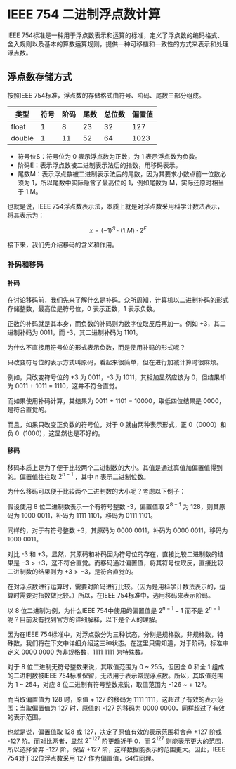 # IEEE 754 二进制浮点数计算

IEEE 754标准是一种用于浮点数表示和运算的标准，定义了浮点数的编码格式、舍入规则以及基本的算数运算规则，提供一种可移植和一致性的方式来表示和处理浮点数。

## 浮点数存储方式

按照IEEE 754标准，浮点数的存储格式由符号、阶码、尾数三部分组成。

| 类型     | 符号 | 阶码 | 尾数 | 总位数 | 偏置值   |
|--------|----|----|----|-----|-------|
| float  | 1  | 8  | 23 | 32  | 127   |
| double | 1  | 11 | 52 | 64  | 1023  |

- 符号位S：符号位为 0 表示浮点数为正数，为 1 表示浮点数为负数。
- 阶码E：表示浮点数被二进制表示法后的指数，用移码表示。
- 尾数M：表示浮点数被二进制表示法后的尾数，因为其要求小数点前一位数必须为 1，所以尾数中实际隐含了最高位的 1，例如尾数为 M，实际还原时相当于 1.M。

也就是说，IEEE 754浮点数表示法，本质上就是对浮点数采用科学计数法表示，将其表示为：

$$x = (-1)^S \cdot (1.M) \cdot 2^E$$

接下来，我们先介绍移码的含义和作用。

### 补码和移码

#### 补码

在讨论移码前，我们先来了解什么是补码。众所周知，计算机以二进制补码的形式存储整数，最高位是符号位，0 表示正数，1 表示负数。

正数的补码就是其本身，而负数的补码则为数字位取反后再加一。例如 +3，其二进制补码为 0011，而 -3，其二进制补码为 1101。

为什么不直接用符号位的形式表示负数，而是使用补码的形式呢？

只改变符号位的表示方式叫原码，看起来很简单，但在进行加减计算时很麻烦。

例如，只改变符号位的 +3 为 0011，-3 为 1011，其相加显然应该为 0，但结果却为 0011 + 1011 = 1110，这并不符合直觉。

而如果使用补码计算，其结果为 0011 + 1101 = 10000，取低四位结果是 0000，是符合直觉的。

而且，如果只改变正负数的符号位，对于 0 就由两种表示形式，正 0（0000）和负 0（1000），这显然也是不好的。

#### 移码

移码本质上是为了便于比较两个二进制数的大小。其值是通过真值加偏置值得到的。偏置值往往取 $2^{n-1}$ ，其中 n 表示二进制位数。

为什么移码可以便于比较两个二进制数的大小呢？考虑以下例子：

假设使用 8 位二进制数表示一个有符号整数 -3，偏置值取 $2^{8-1}$ 为 128，则其原码为 1000 0011，补码为 1111 1101，移码为 0111 1101。

同样的，对于有符号整数 +3，其原码为 0000 0011，补码为 0000 0011，移码为 1000 0011。

对比 -3 和 +3，显然，其原码和补码因为符号位的存在，直接比较二进制数的结果是 $-3 > +3$，这不符合直觉。而移码通过偏置值，将其符号位取反，直接比较二进制数的结果则为 $+3 > -3$，是符合直觉的。

在对浮点数进行运算时，需要对阶码进行比较。（因为是用科学计数法表示的，运算时需要对指数做比较。）所以，在IEEE 754标准中，选用移码来表示阶码。

以 8 位二进制为例，为什么IEEE 754中使用的偏置值是 $2^{n-1}-1$ 而不是 $2^{n-1}$呢？目前没有找到官方的详细解释，以下是个人的理解。

因为在IEEE 754标准中，对浮点数分为三种状态，分别是规格数，非规格数，特殊数，我们将在下文中详细介绍这三种状态。在这里只需知道，对于阶码，标准中定义 0000 0000 为非规格数，1111 1111 为特殊数。

对于 8 位二进制无符号整数来说，其取值范围为 0 ~ 255，但因全 0 和全 1 组成的二进制数被IEEE 754标准保留，无法用于表示常规浮点数。所以，其取值范围为 1 ~ 254，对应 8 位二进制有符号整数来说，取值范围为 -126 ~ + 127。

而当取偏置值为 128 时，原值 + 127 的移码为 1111 1111，这超过了有效的表示范围；当取偏置值为 127 时，原值的 -127 的移码为 0000 0000，同样超过了有效的表示范围。

也就是说，偏置值取 128 或 127，决定了原值有效的表示范围将舍弃 +127 阶或 -127 阶。而对比两者，显然 $2^{-127}$ 阶更趋近于 0，而 $2^{127}$ 则能表示更大的范围，所以选择舍弃 -127 阶，保留 +127 阶，这样数据能表示的范围更大。因此，IEEE 754对于32位浮点数采用 127 作为偏置值，64位同理。
